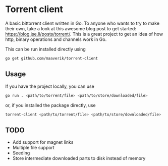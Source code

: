# Torrent client

A basic bittorrent client written in Go. To anyone who wants to try to make their own, take a look at this awesome blog post to get started: https://blog.jse.li/posts/torrent/. This is a great project to get an idea of how http, binary operations and channels work in Go.

This can be run installed directly using

```sh
go get github.com/maaverik/torrent-client
```

## Usage

If you have the project locally, you can use

```sh
go run . <path/to/torrent/file> <path/to/store/downloaded/file>
```

or, if you installed the package directly, use

```sh
torrent-client <path/to/torrent/file> <path/to/store/downloaded/file>
```

## TODO

- Add support for magnet links
- Multiple file support
- Seeding
- Store intermediate downloaded parts to disk instead of memory
